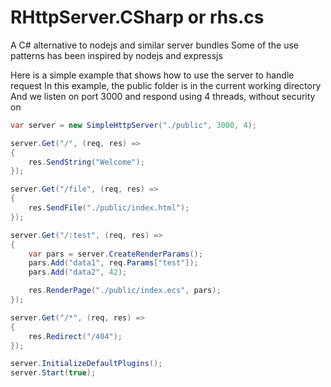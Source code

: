 # RHttpServer.CSharp or rhs.cs

A C# alternative to nodejs and similar server bundles
Some of the use patterns has been inspired by nodejs and expressjs

Here is a simple example that shows how to use the server to handle request
In this example, the public folder is in the current working directory
And we listen on port 3000 and respond using 4 threads, without security on

```csharp
var server = new SimpleHttpServer("./public", 3000, 4);

server.Get("/", (req, res) =>
{
    res.SendString("Welcome");
});

server.Get("/file", (req, res) =>
{
    res.SendFile("./public/index.html");
});

server.Get("/:test", (req, res) =>
{
    var pars = server.CreateRenderParams();
    pars.Add("data1", req.Params["test"]);
    pars.Add("data2", 42);

    res.RenderPage("./public/index.ecs", pars);
});

server.Get("/*", (req, res) =>
{
    res.Redirect("/404");
});

server.InitializeDefaultPlugins();
server.Start(true);
```
